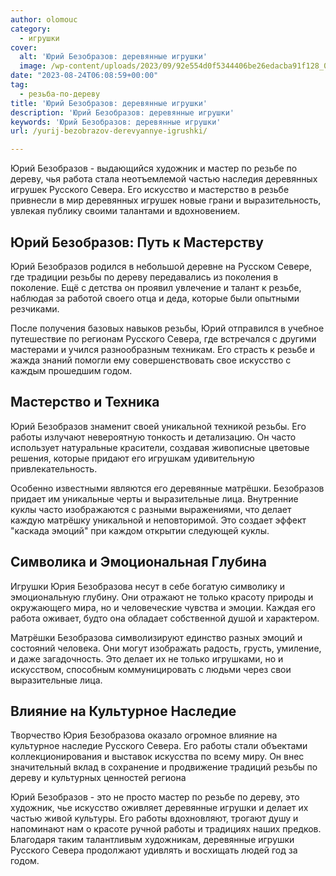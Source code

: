 ```yaml
---
author: olomouc
category:
  - игрушки
cover:
  alt: 'Юрий Безобразов: деревянные игрушки'
  image: /wp-content/uploads/2023/09/92e554d0f5344406be26edacba91f128_00000.jpg
date: "2023-08-24T06:08:59+00:00"
tag:
  - резьба-по-дереву
title: 'Юрий Безобразов: деревянные игрушки'
description: 'Юрий Безобразов: деревянные игрушки'
keywords: 'Юрий Безобразов: деревянные игрушки'
url: /yurij-bezobrazov-derevyannye-igrushki/

---
```

Юрий Безобразов \- выдающийся художник и мастер по резьбе по дереву, чья работа стала неотъемлемой частью наследия деревянных игрушек Русского Севера. Его искусство и мастерство в резьбе привнесли в мир деревянных игрушек новые грани и выразительность, увлекая публику своими талантами и вдохновением.

## Юрий Безобразов: Путь к Мастерству

Юрий Безобразов родился в небольшой деревне на Русском Севере, где традиции резьбы по дереву передавались из поколения в поколение. Ещё с детства он проявил увлечение и талант к резьбе, наблюдая за работой своего отца и деда, которые были опытными резчиками.

После получения базовых навыков резьбы, Юрий отправился в учебное путешествие по регионам Русского Севера, где встречался с другими мастерами и учился разнообразным техникам. Его страсть к резьбе и жажда знаний помогли ему совершенствовать свое искусство с каждым прошедшим годом.

## Мастерство и Техника

Юрий Безобразов знаменит своей уникальной техникой резьбы. Его работы излучают невероятную тонкость и детализацию. Он часто использует натуральные красители, создавая живописные цветовые решения, которые придают его игрушкам удивительную привлекательность.

Особенно известными являются его деревянные матрёшки. Безобразов придает им уникальные черты и выразительные лица. Внутренние куклы часто изображаются с разными выражениями, что делает каждую матрёшку уникальной и неповторимой. Это создает эффект "каскада эмоций" при каждом открытии следующей куклы.

## Символика и Эмоциональная Глубина

Игрушки Юрия Безобразова несут в себе богатую символику и эмоциональную глубину. Они отражают не только красоту природы и окружающего мира, но и человеческие чувства и эмоции. Каждая его работа оживает, будто она обладает собственной душой и характером.

Матрёшки Безобразова символизируют единство разных эмоций и состояний человека. Они могут изображать радость, грусть, умиление, и даже загадочность. Это делает их не только игрушками, но и искусством, способным коммуницировать с людьми через свои выразительные лица.

## Влияние на Культурное Наследие

Творчество Юрия Безобразова оказало огромное влияние на культурное наследие Русского Севера. Его работы стали объектами коллекционирования и выставок искусства по всему миру. Он внес значительный вклад в сохранение и продвижение традиций резьбы по дереву и культурных ценностей региона

Юрий Безобразов \- это не просто мастер по резьбе по дереву, это художник, чье искусство оживляет деревянные игрушки и делает их частью живой культуры. Его работы вдохновляют, трогают душу и напоминают нам о красоте ручной работы и традициях наших предков. Благодаря таким талантливым художникам, деревянные игрушки Русского Севера продолжают удивлять и восхищать людей год за годом.
